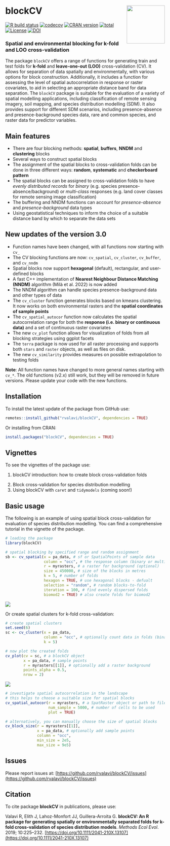 # blockCV <img src="man/figures/logo.png" align="right" width="120" />

[![R build status](https://github.com/rvalavi/blockCV/workflows/R-CMD-check/badge.svg)](https://github.com/rvalavi/blockCV/actions)
[![codecov](https://codecov.io/gh/rvalavi/blockCV/branch/master/graph/badge.svg)](https://codecov.io/gh/rvalavi/blockCV)
[![CRAN version](https://www.r-pkg.org/badges/version/blockCV)](https://CRAN.R-project.org/package=blockCV)
[![total](http://cranlogs.r-pkg.org/badges/grand-total/blockCV)](https://www.rpackages.io/package/blockCV)
[![License](https://img.shields.io/badge/license-GPL%20%28%3E=%203%29-lightgrey.svg?style=flat)](http://www.gnu.org/licenses/gpl-3.0.html)
[![DOI](https://zenodo.org/badge/116337503.svg)](https://zenodo.org/badge/latestdoi/116337503)


### Spatial and environmental blocking for k-fold and LOO cross-validation   

The package `blockCV` offers a range of functions for generating train and test folds for **k-fold** and **leave-one-out (LOO)** cross-validation (CV). It allows for separation of data spatially and environmentally, with various options for block construction. Additionally, it includes a function for assessing the level of spatial autocorrelation in response or raster covariates, to aid in selecting an appropriate distance band for data separation. The `blockCV` package is suitable for the evaluation of a variety of spatial modelling applications, including classification of remote sensing imagery, soil mapping, and species distribution modelling (SDM). It also provides support for different SDM scenarios, including presence-absence and presence-background species data, rare and common species, and raster data for predictor variables.



## Main features
* There are four blocking methods: **spatial**, **buffers**, **NNDM** and **clustering** blocks
* Several ways to construct spatial blocks
* The assignment of the spatial blocks to cross-validation folds can be done in three different ways: **random**, **systematic** and **checkerboard pattern**
* The spatial blocks can be assigned to cross-validation folds to have *evenly distributed records* for *binary* (e.g. species presence-absence/background) or *multi-class* responses (e.g. land cover classes for remote sensing image classification) 
* The buffering and NNDM functions can account for *presence-absence* and *presence-background* data types 
* Using geostatistical techniques to inform the choice of a suitable distance band by which to separate the data sets 

## New updates of the version 3.0
* Function names have been changed, with all functions now starting with `cv_`
* The CV blocking functions are now: `cv_spatial`, `cv_cluster`, `cv_buffer`, and `cv_nndm`
* Spatial blocks now support **hexagonal** (default), rectangular, and user-defined blocks
* A fast C++ implementation of **Nearest Neighbour Distance Matching (NNDM)** algorithm (Milà et al. 2022) is now added
* The NNDM algorithm can handle species presence-background data and other types of data
* The `cv_cluster` function generates blocks based on kmeans clustering. It now works on both environmental rasters and the **spatial coordinates of sample points**
* The `cv_spatial_autocor` function now calculates the spatial autocorrelation range for both the **response (i.e. binary or continuous data)** and a set of continuous raster covariates
* The new `cv_plot` function allows for visualization of folds from all blocking strategies using ggplot facets
* The `terra` package is now used for all raster processing and supports both `stars` and `raster` objects, as well as files on disk.
* The new `cv_similarity` provides measures on possible extrapolation to testing folds

**Note**: All function names have changed to more general names starting with `cv_*`. The old functions (v2.x) still work, but they will be removed in future versions. Please update your code with the new functions.


## Installation
To install the latest update of the package from GitHub use:

```r
remotes::install_github("rvalavi/blockCV", dependencies = TRUE)
```
Or installing from CRAN:

```r
install.packages("blockCV", dependencies = TRUE)
```

## Vignettes
To see the vignettes of the package use:

1. blockCV introduction: how to create block cross-validation folds
<!--- (https://htmlpreview.github.io/?https://github.com/rvalavi/blockCV/blob/master/vignettes/tutorial_1.html) --->
2. Block cross-validation for species distribution modelling
3. Using blockCV with `caret` and `tidymodels` (coming soon!)


## Basic usage
The following is an example of using spatial block cross-validation for evaluation of species distribution modelling. You can find a comprehensive tutorial in the vignette of the package.

```r
# loading the package
library(blockCV)

# spatial blocking by specified range and random assignment
sb <- cv_spatial(x = pa_data, # sf or SpatialPoints of sample data
                 column = "occ", # the response column (binary or multi-class)
                 r = myrasters, # a raster for background (optional)
                 size = 450000, # size of the blocks in metres
                 k = 5, # number of folds
                 hexagon = TRUE, # use hexagonal blocks - defualt
                 selection = "random", # random blocks-to-fold
                 iteration = 100, # find evenly dispersed folds
                 biomod2 = TRUE) # also create folds for biomod2

```
![](https://i.ibb.co/WGfrF7B/Rplot1.png)

Or create spatial clusters for k-fold cross-validation:

```r
# create spatial clusters
set.seed(6)
sc <- cv_cluster(x = pa_data, 
                 column = "occ", # optionally count data in folds (binary or multi-class)
                 k = 5)

```

```r
# now plot the created folds
cv_plot(cv = sc, # a blockCV object
        x = pa_data, # sample points
        r = myrasters[[1]], # optionally add a raster background
        points_alpha = 0.5,
        nrow = 2)

```
![](https://i.ibb.co/dGrF9xp/Rplot02.png)



```r
# investigate spatial autocorrelation in the landscape
# this helps to choose a suitable size for spatial blocks
cv_spatial_autocor(r = myrasters, # a SpatRaster object or path to files
                   num_sample = 5000, # number of cells to be used
                   plot = TRUE)
```



```r
# alternatively, you can manually choose the size of spatial blocks 
cv_block_size(r = myrasters[[1]],
              x = pa_data, # optionally add sample points
              column = "occ",
              min_size = 2e5,
              max_size = 9e5)

```

## Issues
Please report issues at: 
[https://github.com/rvalavi/blockCV/issues](https://github.com/rvalavi/blockCV/issues)

## Citation
To cite package **blockCV** in publications, please use:

Valavi R, Elith J, Lahoz-Monfort JJ, Guillera-Arroita G. **blockCV: An R package for generating spatially or environmentally separated folds for k-fold cross-validation of species distribution models**. *Methods Ecol Evol*. 2019; 10:225–232. [https://doi.org/10.1111/2041-210X.13107](https://doi.org/10.1111/2041-210X.13107)


